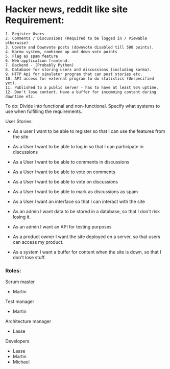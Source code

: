 # Hacker news, reddit like site Requirement:

	1. Register Users
	2. Comments / Discussions (Required to be logged in / Viewable otherwise)
	3. Upvote and Downvote posts (downvote disabled till 500 points). 
	4. Karma system, combined up and down vote points
	5. Flag as spam feature
	6. Web-application frontend. 
	7. Backend - (Probably Python)
	8. Database for storing users and discussions (including karma).
	9. HTTP Api for simulator program that can post stories etc.
	10. API access for external program to do statistics (Unspecified yet).
	11. Published to a public server - has to have at least 95% uptime. 
	12. Don't lose content. Have a buffer for incomming content during downtime etc.  



To do:
	Divide into functional and non-functional. 
	Specify what systems to use when fulfilling the requirements. 
	
	
	
User Stories:
- As a user I want to be able to register so that I can use the features from the site

- As a User I want to be able to log in so that I can participate in discussions

- As a User I want to be able to comments in discussions

- As a User I want to be able to vote on comments

- As a User I want to be able to vote on discussions

- As a User I want to be able to mark as discussions as spam

- As a User I want an interface so that I can interact with the site

- As an admin I want data to be stored in a database, so that I don't risk losing it. 

- As an admin I want an API for testing purposes

- As a product owner I want the site deployed on a server, so that users can access my product.

- As a system I want a buffer for content when the site is down, so that I don't lose stuff.



### Roles:
Scrum master
- Martin

Test manager
- Martin

Architecture manager
- Lasse

Developers
- Lasse
- Martin
- Michael
